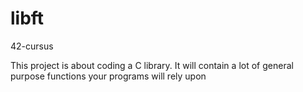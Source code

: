 # libft
42-cursus


This project is about coding a C library. It will contain a lot of general purpose functions your programs will rely upon
